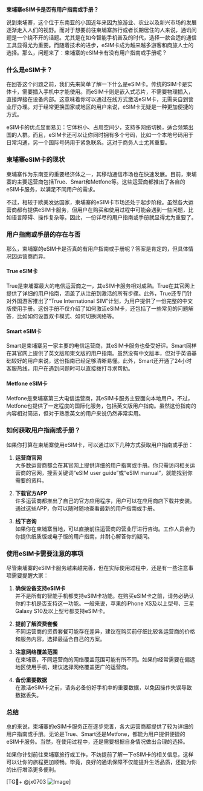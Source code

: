 **柬埔寨eSIM卡是否有用户指南或手册？**

说到柬埔寨，这个位于东南亚的小国近年来因为旅游业、农业以及新兴市场的发展逐渐走入人们的视野。而对于想要前往柬埔寨旅行或者长期居住的人来说，通讯问题是一个绕不开的话题。尤其是在如今智能手机普及的时代，选择一款合适的通信工具显得尤为重要。而随着技术的进步，eSIM卡成为越来越多游客和商旅人士的选择。那么，问题来了：柬埔寨的eSIM卡有没有用户指南或手册呢？

### 什么是eSIM卡？

在回答这个问题之前，我们先来简单了解一下什么是eSIM卡。传统的SIM卡是实体卡，需要插入手机中才能使用。而eSIM卡则是嵌入式芯片，不需要物理插入，直接焊接在设备内部。这意味着你可以通过在线方式激活eSIM卡，无需亲自到营业厅办理。对于经常更换国家或地区的用户来说，eSIM卡无疑是一种更加便捷的方式。

eSIM卡的优点显而易见：它体积小、占用空间少，支持多网络切换，适合频繁出国的人群。而且，eSIM卡还可以让你同时拥有多个号码，比如一个本地号码用于日常沟通，另一个国际号码用于紧急联系。这对于商务人士尤其重要。

### 柬埔寨eSIM卡的现状

柬埔寨作为东南亚的重要经济体之一，其移动通信市场也在快速发展。目前，柬埔寨的主要运营商包括True、Smart和Metfone等。这些运营商都推出了各自的eSIM卡服务，以满足不同用户的需求。

不过，相较于欧美发达国家，柬埔寨的eSIM卡市场还处于起步阶段。虽然各大运营商都有提供eSIM卡服务，但用户在购买和使用过程中可能会遇到一些问题，比如语言障碍、操作复杂等。因此，一份详尽的用户指南或手册就显得尤为重要了。

### 用户指南或手册的存在与否

那么，柬埔寨的eSIM卡是否真的有用户指南或手册呢？答案是肯定的，但具体情况因运营商而异。

#### True eSIM卡
True是柬埔寨最大的电信运营商之一，其eSIM卡服务相对成熟。True在其官网上提供了详细的用户指南，涵盖了从注册到激活的所有步骤。此外，True还专门针对外国游客推出了“True International SIM”计划，为用户提供了一份完整的中文版使用手册。这份手册不仅介绍了如何激活eSIM卡，还包括了一些常见的问题解答，比如如何设置双卡模式、如何切换网络等。

#### Smart eSIM卡
Smart是柬埔寨另一家主要的电信运营商，其eSIM卡服务也备受好评。Smart同样在其官网上提供了英文版和柬文版的用户指南。虽然没有中文版本，但对于英语基础较好的用户来说，这份指南已经足够清晰易懂。此外，Smart还开通了24小时客服热线，用户在遇到问题时可以直接拨打寻求帮助。

#### Metfone eSIM卡
Metfone是柬埔寨第三大电信运营商，其eSIM卡服务主要面向本地用户。不过，Metfone也提供了一定程度的国际化服务，包括英文版用户指南。虽然这份指南的内容相对简洁，但对于熟悉英文的用户来说仍然非常实用。

### 如何获取用户指南或手册？

如果你打算在柬埔寨使用eSIM卡，可以通过以下几种方式获取用户指南或手册：

1. **运营商官网**  
   大多数运营商都会在其官网上提供详细的用户指南或手册。你只需访问相关运营商的官网，搜索关键词“eSIM user guide”或“eSIM manual”，就能找到你需要的资料。

2. **下载官方APP**  
   许多运营商都推出了自己的官方应用程序，用户可以在应用商店下载并安装。通过这些APP，你可以随时随地查看最新的用户指南或手册。

3. **线下咨询**  
   如果你在柬埔寨当地，可以直接前往运营商的营业厅进行咨询。工作人员会为你提供纸质版或电子版的用户指南，并耐心解答你的疑问。

### 使用eSIM卡需要注意的事项

尽管柬埔寨的eSIM卡服务越来越完善，但在实际使用过程中，还是有一些注意事项需要提醒大家：

1. **确保设备支持eSIM卡**  
   并不是所有的智能手机都支持eSIM卡功能。在购买eSIM卡之前，请务必确认你的手机是否支持这一功能。一般来说，苹果的iPhone XS及以上型号、三星Galaxy S10及以上型号都支持eSIM卡。

2. **提前了解资费套餐**  
   不同运营商的资费套餐可能存在差异，建议在购买前仔细比较各运营商的价格和服务内容，选择最适合自己的方案。

3. **注意网络覆盖范围**  
   在柬埔寨，不同运营商的网络覆盖范围可能有所不同。如果你经常需要在偏远地区使用手机，建议选择网络覆盖更广的运营商。

4. **备份重要数据**  
   在激活eSIM卡之前，请务必备份好手机中的重要数据，以免因操作失误导致数据丢失。

### 总结

总的来说，柬埔寨的eSIM卡服务正在逐步完善，各大运营商都提供了较为详细的用户指南或手册。无论是True、Smart还是Metfone，都能为用户提供便捷的eSIM卡服务。当然，在使用过程中，还是需要根据自身情况做出合理的选择。

如果你计划前往柬埔寨旅行或工作，不妨提前了解一下eSIM卡的相关信息，这样可以让你的旅程更加顺畅。毕竟，良好的通讯保障不仅能提升生活品质，还能为你的出行增添更多便利。

[TG💪+ @jx0703 ![Image](https://github.com/user-attachments/assets/dbca1d08-cadb-493c-b0ec-ad6f7a83f270)]